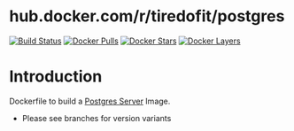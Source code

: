  # hub.docker.com/r/tiredofit/postgres

[![Build Status](https://img.shields.io/docker/build/tiredofit/postgres.svg)](https://hub.docker.com/r/tiredofit/postgres)
[![Docker Pulls](https://img.shields.io/docker/pulls/tiredofit/postgres.svg)](https://hub.docker.com/r/tiredofit/postgres)
[![Docker Stars](https://img.shields.io/docker/stars/tiredofit/postgres.svg)](https://hub.docker.com/r/tiredofit/postgres)
[![Docker Layers](https://images.microbadger.com/badges/image/tiredofit/postgres.svg)](https://microbadger.com/images/tiredofit/postgres)

# Introduction

Dockerfile to build a [Postgres Server](https://postgres.org) Image.

* Please see branches for version variants

